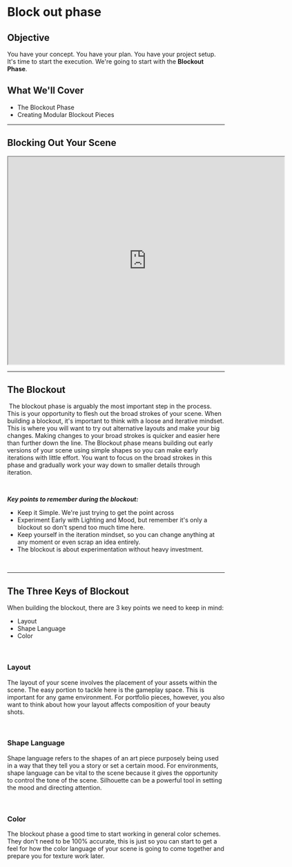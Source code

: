 # Block out phase

<h2>Objective</h2>
<p>You have your concept. You have your plan. You have your project setup. It's time to start the execution. We're going to start with the <strong>Blockout Phase</strong>.</p>
<h2>What We'll Cover</h2>
<ul>
<li>The Blockout Phase</li>
<li>Creating Modular Blockout Pieces</li>
</ul>
<hr>
<h2>Blocking Out Your Scene</h2>
<div class="responsive-video"><iframe src="https://player.vimeo.com/video/447228521" width="640" height="480" allowfullscreen="allowfullscreen"></iframe></div>
<hr>
<h2>The Blockout</h2>
<p>&nbsp;The blockout phase is arguably the most important step in the process. This is your opportunity to flesh out the broad strokes of your scene. When building a blockout, it's important to think with a loose and iterative mindset. This is where you will want to try out alternative layouts and make your big changes. Making changes to your broad strokes is quicker and easier here than further down the line. The Blockout phase means building out early versions of your scene using simple shapes so you can make early iterations with little effort. You want to focus on the broad strokes in this phase and gradually work your way down to smaller details through iteration.</p>
<p>&nbsp;</p>
<p><em><strong>Key points to remember during the blockout:</strong></em></p>
<ul>
<li class="responsive-video">Keep it Simple. We're just trying to get the point across</li>
<li class="responsive-video">Experiment Early with Lighting and Mood, but remember it's only a blockout so don't spend too much time here.</li>
<li class="responsive-video">Keep yourself in the iteration mindset, so you can change anything at any moment or even scrap an idea entirely.</li>
<li class="responsive-video">The blockout is about experimentation without heavy investment.</li>
</ul>
<p>&nbsp;</p>
<hr>
<h2>The Three Keys of Blockout</h2>
<p>When building the blockout, there are 3 key points we need to keep in mind:</p>
<ul>
<li>Layout</li>
<li>Shape Language</li>
<li>Color</li>
</ul>
<p>&nbsp;</p>
<h3>Layout</h3>
<p>The layout of your scene involves the placement of your assets within the scene. The easy portion to tackle here is the gameplay space. This is important for any game environment. For portfolio pieces, however, you also want to think about how your layout affects composition of your beauty shots.</p>
<p>&nbsp;</p>
<h3>Shape Language</h3>
<p>Shape language refers to the shapes of an art piece purposely being used&nbsp; in a way that they tell you a story or set a certain mood. For environments, shape language can be vital to the scene because it gives the opportunity to control the tone of the scene. Silhouette can be a powerful tool in setting the mood and directing attention.</p>
<p>&nbsp;</p>
<h3>Color</h3>
<p>The blockout phase a good time to start working in general color schemes. They don't need to be 100% accurate, this is just so you can start to get a feel for how the color language of your scene is going to come together and prepare you for texture work later.</p>